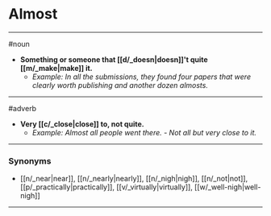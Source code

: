 # Almost
---
#noun
- **Something or someone that [[d/_doesn|doesn]]'t quite [[m/_make|make]] it.**
	- _Example: In all the submissions, they found four papers that were clearly worth publishing and another dozen almosts._
---
#adverb
- **Very [[c/_close|close]] to, not quite.**
	- _Example: Almost all people went there. - Not all but very close to it._
---
### Synonyms
- [[n/_near|near]], [[n/_nearly|nearly]], [[n/_nigh|nigh]], [[n/_not|not]], [[p/_practically|practically]], [[v/_virtually|virtually]], [[w/_well-nigh|well-nigh]]
---
